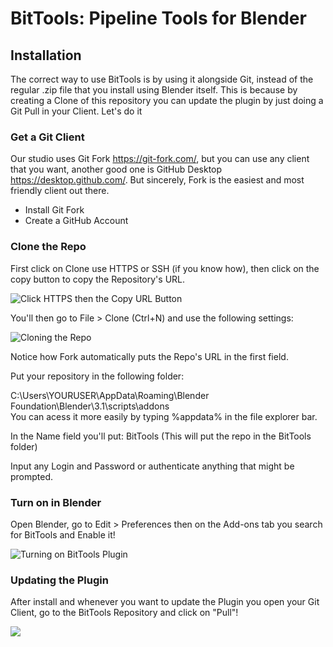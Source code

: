 # BitTools: Pipeline Tools for Blender
## Installation
The correct way to use BitTools is by using it alongside Git, instead of the regular .zip file that you install using Blender itself. This is because by creating a Clone of this repository you can update the plugin by just doing a Git Pull in your Client. Let's do it

### Get a Git Client
Our studio uses Git Fork https://git-fork.com/, but you can use any client that you want, another good one is GitHub Desktop https://desktop.github.com/. But sincerely, Fork is the easiest and most friendly client out there.

- Install Git Fork
- Create a GitHub Account

### Clone the Repo

First click on Clone use HTTPS or SSH (if you know how), then click on the copy button to copy the Repository's URL.

![Click HTTPS then the Copy URL Button](https://i.imgur.com/9BfTL5P.png "Copy the Repository's URL")

You'll then go to File > Clone (Ctrl+N) and use the following settings:

![Cloning the Repo](https://i.imgur.com/bv2r7A6.png "Cloning the Repo")

Notice how Fork automatically puts the Repo's URL in the first field.

Put your repository in the following folder:

C:\Users\YOURUSER\AppData\Roaming\Blender Foundation\Blender\3.1\scripts\addons\
You can acess it more easily by typing %appdata% in the file explorer bar.

In the Name field you'll put: BitTools (This will put the repo in the BitTools folder)

Input any Login and Password or authenticate anything that might be prompted.

### Turn on in Blender

Open Blender, go to Edit > Preferences then on the Add-ons tab you search for BitTools and Enable it!

![](https://i.imgur.com/kHdjPMi.png "Turning on BitTools Plugin")

### Updating the Plugin

After install and whenever you want to update the Plugin you open your Git Client, go to the BitTools Repository and click on "Pull"!

![](https://i.imgur.com/0bZOZO5.png)